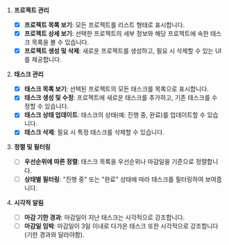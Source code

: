 1. **프로젝트 관리**

   - [x] **프로젝트 목록 보기**: 모든 프로젝트를 리스트 형태로 표시합니다.
   - [x] **프로젝트 상세 보기**: 선택한 프로젝트의 세부 정보와 해당 프로젝트에 속한 태스크 목록을 볼 수 있습니다.
   - [x] **프로젝트 생성 및 삭제**: 새로운 프로젝트를 생성하고, 필요 시 삭제할 수 있는 UI를 제공합니다.

2. **태스크 관리**

    - [x] **태스크 목록 보기**: 선택된 프로젝트의 모든 태스크를 목록으로 표시합니다.
   - [x] **태스크 생성 및 수정**: 프로젝트에 새로운 태스크를 추가하고, 기존 태스크를 수정할 수 있습니다.
   - [x] **태스크 상태 업데이트**: 태스크의 상태(예: 진행 중, 완료)를 업데이트할 수 있습니다.
   - [x] **태스크 삭제**: 필요 시 특정 태스크를 삭제할 수 있습니다.

3. **정렬 및 필터링**

    - [ ] **우선순위에 따른 정렬**: 태스크 목록을 우선순위나 마감일을 기준으로 정렬합니다.
   - [ ] **상태별 필터링**: "진행 중" 또는 "완료" 상태에 따라 태스크를 필터링하여 보여줍니다.

4. **시각적 알림**
    - [ ] **마감 기한 경과**: 마감일이 지난 태스크는 시각적으로 강조합니다.
   - [ ] **마감일 임박**: 마감일이 3일 이내로 다가온 태스크 또한 시각적으로 강조합니다(기한 경과와 달라야함).